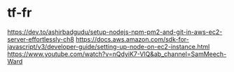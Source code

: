 # tf-fr

https://dev.to/ashirbadgudu/setup-nodejs-npm-pm2-and-git-in-aws-ec2-server-effortlessly-ch8
https://docs.aws.amazon.com/sdk-for-javascript/v3/developer-guide/setting-up-node-on-ec2-instance.html
https://www.youtube.com/watch?v=nQdyiK7-VlQ&ab_channel=SamMeech-Ward
